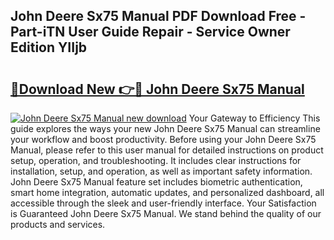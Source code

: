 ## John Deere Sx75 Manual PDF Download Free - Part-iTN User Guide Repair - Service Owner Edition YIIjb

# <h2><a href="http://bc95864.oget.top/?id=John+Deere+Sx75+Manual">🔗Download New 👉🔴 John Deere Sx75 Manual</a></h2>

[![John Deere Sx75 Manual new download](https://i.imgur.com/5g1atiW.png)](http://bc95864.oget.top/?id=John+Deere+Sx75+Manual)
Your Gateway to Efficiency This guide explores the ways your new John Deere Sx75 Manual can streamline your workflow and boost productivity. Before using your John Deere Sx75 Manual, please refer to this user manual for detailed instructions on product setup, operation, and troubleshooting. It includes clear instructions for installation, setup, and operation, as well as important safety information. John Deere Sx75 Manual feature set includes biometric authentication, smart home integration, automatic updates, and personalized dashboard, all accessible through the sleek and user-friendly interface. Your Satisfaction is Guaranteed John Deere Sx75 Manual. We stand behind the quality of our products and services.
